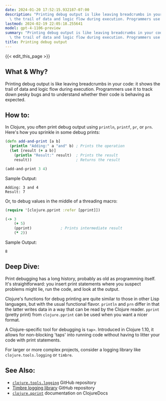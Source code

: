 ```yaml
---
date: 2024-01-20 17:52:15.932187-07:00
description: "Printing debug output is like leaving breadcrumbs in your code: it shows\
  \ the trail of data and logic flow during execution. Programmers use it to track\u2026"
lastmod: 2024-02-19 22:05:18.255641
model: gpt-4-1106-preview
summary: "Printing debug output is like leaving breadcrumbs in your code: it shows\
  \ the trail of data and logic flow during execution. Programmers use it to track\u2026"
title: Printing debug output
---
```


{{< edit_this_page >}}

## What & Why?
Printing debug output is like leaving breadcrumbs in your code: it shows the trail of data and logic flow during execution. Programmers use it to track down pesky bugs and to understand whether their code is behaving as expected.

## How to:
In Clojure, you often print debug output using `println`, `printf`, `pr`, or `prn`. Here's how you sprinkle in some debug prints:

```Clojure
(defn add-and-print [a b]
  (println "Adding:" a "and" b) ; Prints the operation
  (let [result (+ a b)]
    (println "Result:" result)  ; Prints the result
    result))                    ; Returns the result

(add-and-print 3 4)
```
Sample Output:
```
Adding: 3 and 4
Result: 7
```

Or, to debug values in the middle of a threading macro:

```Clojure
(require '[clojure.pprint :refer [pprint]])

(-> 3
    (+ 5)
    (pprint)             ; Prints intermediate result
    (* 2))
```
Sample Output:
```
8
```

## Deep Dive:
Print debugging has a long history, probably as old as programming itself. It's straightforward: you insert print statements where you suspect problems might lie, run the code, and look at the output.

Clojure's functions for debug printing are quite similar to those in other Lisp languages, but with the usual functional flavor. `println` and `prn` differ in that the latter writes data in a way that can be read by the Clojure reader. `pprint` (pretty print) from `clojure.pprint` can be used when you want a nicer format.

A Clojure-specific tool for debugging is `tap>`. Introduced in Clojure 1.10, it allows for non-blocking 'taps' into running code without having to litter your code with print statements.

For larger or more complex projects, consider a logging library like `clojure.tools.logging` or `timbre`.

## See Also:
- [`clojure.tools.logging`](https://github.com/clojure/tools.logging) GitHub repository
- [Timbre logging library](https://github.com/ptaoussanis/timbre) GitHub repository
- [`clojure.pprint`](https://clojuredocs.org/clojure.pprint/pprint) documentation on ClojureDocs
